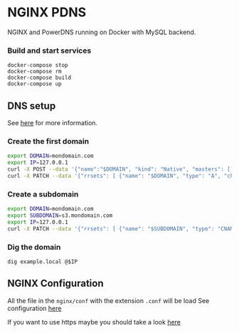 # NGINX PDNS

NGINX and PowerDNS running on Docker with MySQL backend.


### Build and start services

```
docker-compose stop
docker-compose rm
docker-compose build
docker-compose up
```


## DNS setup

See [here](https://n40lab.wordpress.com/2015/05/16/centos-7-using-the-powerdns-web-api-to-add-and-edit-records) for more information. 

### Create the first domain

```sh
export DOMAIN=mondomain.com
export IP=127.0.0.1
curl -X POST --data '{"name":"$DOMAIN", "kind": "Native", "masters": [], "nameservers": ["ns1.$DOMAIN", "ns2.$DOMAIN"]}' -v -H 'X-API-Key: changeme' $IP:8001/servers/localhost/zones
curl -X PATCH --data '{"rrsets": [ {"name": "$DOMAIN", "type": "A", "changetype": "REPLACE", "records": [ {"content": "$IP", "disabled": false, "name": "$DOMAIN", "ttl": 86400, "type": "A", "priority": 0 } ] } ] }' -H 'X-API-Key: changeme' $IP:8001/servers/localhost/zones/$DOMAIN
```

### Create a subdomain
```sh
export DOMAIN=mondomain.com
export SUBDOMAIN=s3.mondomain.com
export IP=127.0.0.1
curl -X PATCH --data '{"rrsets": [ {"name": "$SUBDOMAIN", "type": "CNAME", "changetype": "REPLACE", "records": [ {"content": "$DOMAIN", "disabled": false, "name":"$SUBDOMAIN", "ttl": 86400, "type": "CNAME", "priority": 0 } ] } ] }' -H 'X-API-Key: changeme' $IP:8001/servers/localhost/zones/$DOMAIN
```



### Dig the domain

```
dig example.local @$IP
```


## NGINX Configuration

All the file in the `nginx/conf` with the extension `.conf` will be load
See configuration [here](https://www.nginx.com/resources/wiki/start/topics/examples/full/)

If you want to use https maybe you should take a look [here](https://gist.github.com/cecilemuller/a26737699a7e70a7093d4dc115915de8)
